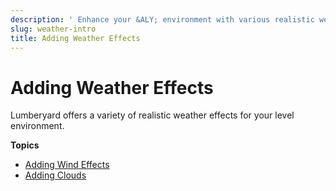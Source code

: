 ```yaml
---
description: ' Enhance your &ALY; environment with various realistic weather effects. '
slug: weather-intro
title: Adding Weather Effects
---
```

# Adding Weather Effects<a name="weather-intro"></a>

Lumberyard offers a variety of realistic weather effects for your level environment\.

**Topics**
+ [Adding Wind Effects](weather-wind-intro.md)
+ [Adding Clouds](weather-clouds-intro.md)